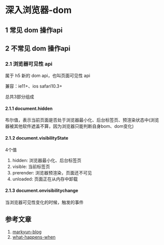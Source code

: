 # 深入浏览器-dom

## 1 常见 dom 操作api

## 2 不常见 dom 操作api

### 2.1 浏览器可见性 api

属于 h5 新的 dom api，也叫页面可见性 api

兼容：ie11+、ios safari10.3+

总共3部分组成

#### 2.1.1 document.hidden

布尔值，表示当前页面是否处于浏览器最小化、后台标签页、预渲染状态中(浏览器被其他软件遮盖不算，因为浏览器只能判断自身bom、dom变化)

#### 2.1.2 document.visibilityState

4个值

1. hidden: 浏览器最小化、后台标签页
2. visible: 当前标签页
3. prerender: 浏览器预渲染，页面还不可见
4. unloaded: 页面正在从内存中卸载

#### 2.1.3 document.onvisibilitychange

当浏览器可见性变化的时候，触发的事件

## 参考文章

1. [markyun-blog](https://github.com/markyun/My-blog/tree/master/Front-end-Developer-Questions/Questions-and-Answers)
2. [what-happens-when](https://github.com/skyline75489/what-happens-when-zh_CN)
